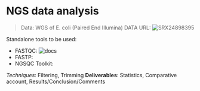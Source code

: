 # NGS data analysis

> Data: WGS of E. coli (Paired End Illumina)
DATA URL: ![SRX24898395](https://www.ebi.ac.uk/ena/browser/view/SRX24898395)


Standalone tools to be used:
- FASTQC: ![docs](https://www.bioinformatics.babraham.ac.uk/projects/fastqc/Help/)
- FASTP:
- NGSQC Toolkit:

*Techniques*: Filtering, Trimming
**Deliverables**: Statistics, Comparative account, Results/Conclusion/Comments
